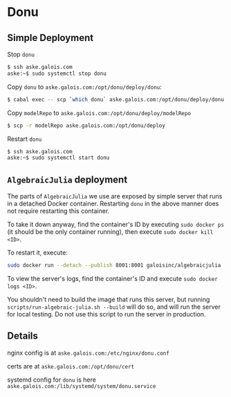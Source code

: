 # Donu

## Simple Deployment

Stop `donu`

```sh
$ ssh aske.galois.com
aske:~$ sudo systemctl stop donu
```

Copy `donu` to `aske.galois.com:/opt/donu/deploy/donu`:

```sh
$ cabal exec -- scp `which donu` aske.galois.com:/opt/donu/deploy/donu
```

Copy `modelRepo` to `aske.galois.com:/opt/donu/deploy/modelRepo`

```sh
$ scp -r modelRepo aske.galois.com:/opt/donu/deploy
```

Restart `donu`

```sh
$ ssh aske.galois.com
aske:~$ sudo systemctl start donu
```

## `AlgebraicJulia` deployment

The parts of `AlgebraicJulia` we use are exposed by simple server that runs in a detached Docker container. Restarting `donu` in the above manner does not require restarting this container.

To take it down anyway, find the container's ID by executing `sudo docker ps` (it should be the only container running), then execute `sudo docker kill <ID>`.

To restart it, execute:
```sh
sudo docker run --detach --publish 8001:8001 galoisinc/algebraicjulia
```

To view the server's logs, find the container's ID and execute `sudo docker logs <ID>`.

You shouldn't need to build the image that runs this server, but running `scripts/run-algebraic-julia.sh --build` will do so, and will run the server for local testing. Do not use this script to run the server in production.

## Details

nginx config is at `aske.galois.com:/etc/nginx/donu.conf`

certs are at `aske.galois.com:/opt/donu/cert`

systemd config for `donu` is here `aske.galois.com:/lib/systemd/system/donu.service`